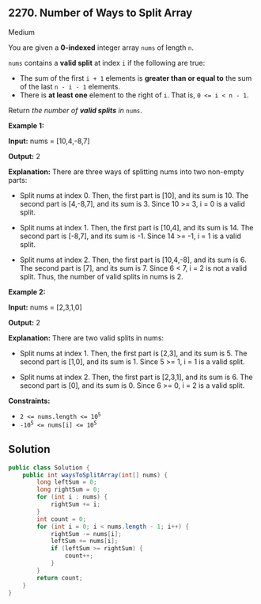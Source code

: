 ## 2270\. Number of Ways to Split Array

Medium

You are given a **0-indexed** integer array `nums` of length `n`.

`nums` contains a **valid split** at index `i` if the following are true:

*   The sum of the first `i + 1` elements is **greater than or equal to** the sum of the last `n - i - 1` elements.
*   There is **at least one** element to the right of `i`. That is, `0 <= i < n - 1`.

Return _the number of **valid splits** in_ `nums`.

**Example 1:**

**Input:** nums = [10,4,-8,7]

**Output:** 2

**Explanation:** There are three ways of splitting nums into two non-empty parts: 

- Split nums at index 0. Then, the first part is [10], and its sum is 10. The second part is [4,-8,7], and its sum is 3. Since 10 >= 3, i = 0 is a valid split. 

- Split nums at index 1. Then, the first part is [10,4], and its sum is 14. The second part is [-8,7], and its sum is -1. Since 14 >= -1, i = 1 is a valid split. 

- Split nums at index 2. Then, the first part is [10,4,-8], and its sum is 6. The second part is [7], and its sum is 7. Since 6 < 7, i = 2 is not a valid split. Thus, the number of valid splits in nums is 2.

**Example 2:**

**Input:** nums = [2,3,1,0]

**Output:** 2

**Explanation:** There are two valid splits in nums:

- Split nums at index 1. Then, the first part is [2,3], and its sum is 5. The second part is [1,0], and its sum is 1. Since 5 >= 1, i = 1 is a valid split. 

- Split nums at index 2. Then, the first part is [2,3,1], and its sum is 6. The second part is [0], and its sum is 0. Since 6 >= 0, i = 2 is a valid split.

**Constraints:**

*   <code>2 <= nums.length <= 10<sup>5</sup></code>
*   <code>-10<sup>5</sup> <= nums[i] <= 10<sup>5</sup></code>

## Solution

```java
public class Solution {
    public int waysToSplitArray(int[] nums) {
        long leftSum = 0;
        long rightSum = 0;
        for (int i : nums) {
            rightSum += i;
        }
        int count = 0;
        for (int i = 0; i < nums.length - 1; i++) {
            rightSum -= nums[i];
            leftSum += nums[i];
            if (leftSum >= rightSum) {
                count++;
            }
        }
        return count;
    }
}
```